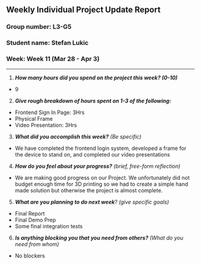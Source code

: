 ## Weekly Individual Project Update Report
### Group number: L3-G5
### Student name: Stefan Lukic
### Week: Week 11 (Mar 28 - Apr 3)
___
1. ***How many hours did you spend on the project this week? (0-10)***  
  - 9

2. ***Give rough breakdown of hours spent on 1-3 of the following:***
  - Frontend Sign In Page: 3Hrs
  - Physical Frame
  - Video Presentation: 3Hrs
  
3. ***What did you accomplish this week?*** _(Be specific)_
  - We have completed the frontend login system, developed a frame for the device to stand
  on, and completed our video presentations

4. ***How do you feel about your progress?*** _(brief, free-form reflection)_
  - We are making good progress on our Project. We unfortunately did not budget enough time
  for 3D printing so we had to create a simple hand made solution but otherwise the project is 
  almost complete.

5. ***What are you planning to do next week***? _(give specific goals)_
  - Final Report
  - Final Demo Prep
  - Some final integration tests

6. ***Is anything blocking you that you need from others?*** _(What do you need from whom)_
  - No blockers
